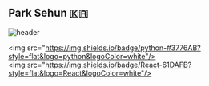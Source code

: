 ## Park Sehun 🇰🇷
![header](https://capsule-render.vercel.app/api?type=transparent&color=auto&height=300&section=header&text=Park%20Sehun's%20Github&fontSize=90)

<img src="https://img.shields.io/badge/python-#3776AB?style=flat&logo=python&logoColor=white"/>
<img src="https://img.shields.io/badge/React-61DAFB?style=flat&logo=React&logoColor=white"/>
